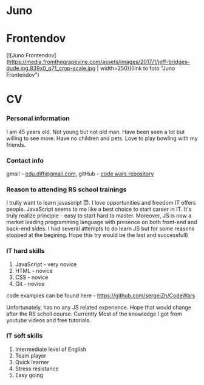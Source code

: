 # Juno
# Frontendov
[![Juno Frontendov](https://media.fromthegrapevine.com/assets/images/2017/1/jeff-bridges-dude.jpg.839x0_q71_crop-scale.jpg | width=250)](link to foto "Juno Frontendov")

# CV


### Personal information
I am 45 years old. Not young but not old man. Have been seen a lot but willing to see more. Have no children and pets. Love to play bowling with my friends.

### Contact info
gmail - edu.diff@gmail.com, gitHub - [code wars repository](https://github.com/sergeiZh/CodeWars)

### Reason to attending RS school trainings
I trully want to learn javascript :innocent:. 
I love opportunities and freedom IT offers people. 
JavaScript seems to me like a best choice to start career in IT. It's truly realize principle - easy to start hard to master.
Moreover, JS is now a market leading
programming language with presence on both front-end and back-end sides.
I had several attempts to do learn JS but for some reasons stopped at the begining. 
 Hope this try would be the last and successfull)
 
###  IT hard skills
1.  JavaScript - very novice
2. HTML - novice
3. CSS - novice
4. Git - novice

code examples can be found here - https://github.com/sergeiZh/CodeWars

Unfortunately, has no any JS related experience. Hope that would change after the RS scholl course.
Currently Most of the knowledge I got from youtube videos and free tutorials.  

### IT soft skills
1. Intermediate level of English
2. Team player
3. Quick learner
4. Stress resistance
5. Easy going
